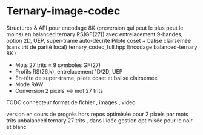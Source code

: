 # Ternary-image-codec
Structures & API pour encodage 8K (preversion qui peut le plus peut le moins) en balanced ternary
RS(GF(27)) avec entrelacement 9-bandes, option 2D, UEP, super-trame auto-décrite
Pilote coset + balise clairsemée (sans trit de parité local)
ternary_codec_full.hpp
Encodage balanced-ternary 8K :
 - Mots 27 trits = 9 symboles GF(27)
 - Profils RS(26,k), entrelacement 1D/2D, UEP
 - En-tête de super-trame, pilote coset et balise clairsemée
 - Mode RAW
 - Conversion 2 pixels ↔ mot 27 trits

TODO connecteur format de fichier , images , video 

version en cours de progrès hors repos optimisée pour 2 pixels par mots trits unbalanced ternary 27 trits , dans l'idée gestion optimisée pour le noir et blanc
